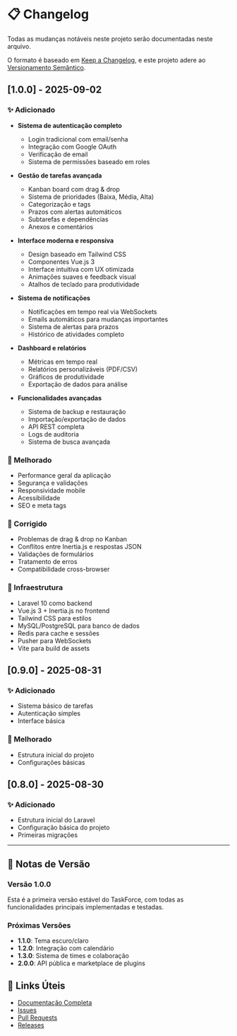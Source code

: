 # 📋 Changelog

Todas as mudanças notáveis neste projeto serão documentadas neste arquivo.

O formato é baseado em [Keep a Changelog](https://keepachangelog.com/pt-BR/1.0.0/),
e este projeto adere ao [Versionamento Semântico](https://semver.org/lang/pt-BR/).

## [1.0.0] - 2025-09-02

### ✨ Adicionado
- **Sistema de autenticação completo**
  - Login tradicional com email/senha
  - Integração com Google OAuth
  - Verificação de email
  - Sistema de permissões baseado em roles

- **Gestão de tarefas avançada**
  - Kanban board com drag & drop
  - Sistema de prioridades (Baixa, Média, Alta)
  - Categorização e tags
  - Prazos com alertas automáticos
  - Subtarefas e dependências
  - Anexos e comentários

- **Interface moderna e responsiva**
  - Design baseado em Tailwind CSS
  - Componentes Vue.js 3
  - Interface intuitiva com UX otimizada
  - Animações suaves e feedback visual
  - Atalhos de teclado para produtividade

- **Sistema de notificações**
  - Notificações em tempo real via WebSockets
  - Emails automáticos para mudanças importantes
  - Sistema de alertas para prazos
  - Histórico de atividades completo

- **Dashboard e relatórios**
  - Métricas em tempo real
  - Relatórios personalizáveis (PDF/CSV)
  - Gráficos de produtividade
  - Exportação de dados para análise

- **Funcionalidades avançadas**
  - Sistema de backup e restauração
  - Importação/exportação de dados
  - API REST completa
  - Logs de auditoria
  - Sistema de busca avançada

### 🔧 Melhorado
- Performance geral da aplicação
- Segurança e validações
- Responsividade mobile
- Acessibilidade
- SEO e meta tags

### 🐛 Corrigido
- Problemas de drag & drop no Kanban
- Conflitos entre Inertia.js e respostas JSON
- Validações de formulários
- Tratamento de erros
- Compatibilidade cross-browser

### 🚀 Infraestrutura
- Laravel 10 como backend
- Vue.js 3 + Inertia.js no frontend
- Tailwind CSS para estilos
- MySQL/PostgreSQL para banco de dados
- Redis para cache e sessões
- Pusher para WebSockets
- Vite para build de assets

## [0.9.0] - 2025-08-31

### ✨ Adicionado
- Sistema básico de tarefas
- Autenticação simples
- Interface básica

### 🔧 Melhorado
- Estrutura inicial do projeto
- Configurações básicas

## [0.8.0] - 2025-08-30

### ✨ Adicionado
- Estrutura inicial do Laravel
- Configuração básica do projeto
- Primeiras migrações

---

## 📝 Notas de Versão

### Versão 1.0.0
Esta é a primeira versão estável do TaskForce, com todas as funcionalidades principais implementadas e testadas.

### Próximas Versões
- **1.1.0**: Tema escuro/claro
- **1.2.0**: Integração com calendário
- **1.3.0**: Sistema de times e colaboração
- **2.0.0**: API pública e marketplace de plugins

## 🔗 Links Úteis

- [Documentação Completa](https://github.com/tdrummontt/taskforce/wiki)
- [Issues](https://github.com/tdrummontt/taskforce/issues)
- [Pull Requests](https://github.com/tdrummontt/taskforce/pulls)
- [Releases](https://github.com/tdrummontt/taskforce/releases) 